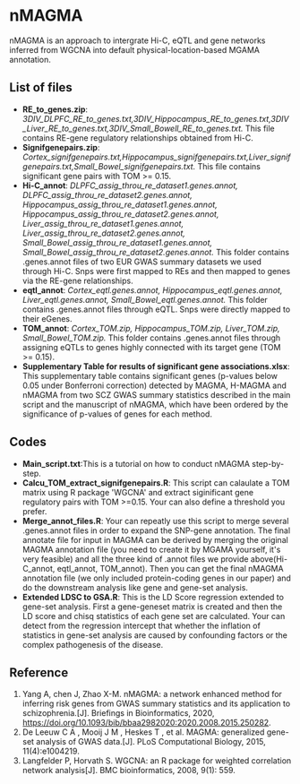 # nMAGMA
nMAGMA is an approach to intergrate Hi-C, eQTL and gene networks inferred from WGCNA into default physical-location-based MGAMA annotation.
## List of files
* __RE_to_genes.zip__: *3DIV_DLPFC_RE_to_genes.txt,3DIV_Hippocampus_RE_to_genes.txt,3DIV_Liver_RE_to_genes.txt,3DIV_Small_Bowell_RE_to_genes.txt.* This file contains RE-gene regulatory relationships obtained from Hi-C.
* __Signifgenepairs.zip__: *Cortex_signifgenepairs.txt,Hippocampus_signifgenepairs.txt,Liver_signifgenepairs.txt,Small_Bowel_signifgenepairs.txt.* This file contains significant gene pairs with TOM >= 0.15.
* __Hi-C_annot__: *DLPFC_assig_throu_re_dataset1.genes.annot, DLPFC_assig_throu_re_dataset2.genes.annot, Hippocampus_assig_throu_re_dataset1.genes.annot, Hippocampus_assig_throu_re_dataset2.genes.annot, Liver_assig_throu_re_dataset1.genes.annot, Liver_assig_throu_re_dataset2.genes.annot, Small_Bowel_assig_throu_re_dataset1.genes.annot, Small_Bowel_assig_throu_re_dataset2.genes.annot.* This folder contains .genes.annot files of two EUR GWAS summary datasets we used through Hi-C. Snps were first mapped to REs and then mapped to genes via the RE-gene relationships.
* __eqtl_annot__: *Cortex_eqtl.genes.annot, Hippocampus_eqtl.genes.annot, Liver_eqtl.genes.annot, Small_Bowel_eqtl.genes.annot.* This folder contains .genes.annot files through eQTL. Snps were directly mapped to their eGenes.
* __TOM_annot__: *Cortex_TOM.zip, Hippocampus_TOM.zip, Liver_TOM.zip, Small_Bowel_TOM.zip.* This folder contains .genes.annot files through assigning eQTLs to genes highly connected with its target gene (TOM >= 0.15).
* __Supplementary Table for results of significant gene associations.xlsx__: This supplementary table contains significant genes (p-values below 0.05 under Bonferroni correction) detected by MAGMA, H-MAGMA and nMAGMA from two SCZ GWAS summary statistics described in the main script and the manuscript of nMAGMA, which have been ordered by the significance of p-values of genes for each method.
## Codes
* __Main_script.txt__:This is a tutorial on how to conduct nMAGMA step-by-step.
* __Calcu_TOM_extract_signifgenepairs.R__: This script can calaulate a TOM matrix using R package 'WGCNA' and extract siginificant gene regulatory pairs with TOM >=0.15. Your can also define a threshold you prefer.
* __Merge_annot_files.R__: Your can repeatly use this script to merge several .genes.annot files in order to expand the SNP-gene annotation. The final annotate file for input in MAGMA can be derived by merging the original MAGMA annotation file (you need to create it by MGAMA yourself, it's very feasible) and all the three kind of .annot files we provide above(Hi-C_annot, eqtl_annot, TOM_annot). Then you can get the final nMAGMA annotation file (we only included protein-coding genes in our paper) and do the downstream analysis like gene and gene-set analysis.
* __Extended LDSC to GSA.R__: This is the LD Score regression extended to gene-set analysis. First a gene-geneset matrix is created and then the LD score and chisq statistics of each gene set are calculated. Your can detect from the regression intercept that whether the inflation of statistics in gene-set analysis are caused by confounding factors or the complex pathogenesis of the disease. 
## Reference
1. Yang A, chen J, Zhao X-M. nMAGMA: a network enhanced method for inferring risk genes from GWAS summary statistics and its application to schizophrenia.[J]. Briefings in Bioinformatics, 2020, https://doi.org/10.1093/bib/bbaa2982020:2020.2008.2015.250282.
2. De Leeuw C A , Mooij J M , Heskes T , et al. MAGMA: generalized gene-set analysis of GWAS data.[J]. PLoS Computational Biology, 2015, 11(4):e1004219.
3. Langfelder P, Horvath S. WGCNA: an R package for weighted correlation network analysis[J]. BMC bioinformatics, 2008, 9(1): 559.
